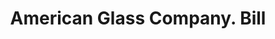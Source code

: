 ---
doi: 10.7916/D8JD67SM
date_other: '1850'
date_other_textual: 1850-1859
form: printed ephemera
genre:
- Invoices
name:
- American Glass Company
object_in_context_url: https://biggert.cul.columbia.edu/items/view/ave_biggert_00326
subject_hierarchical_geographic:
- Boston, Massachusetts, United States
subject_name:
- American Glass Company
title: American Glass Company. Bill
sort_title: American Glass Company. Bill
call_number: ave_biggert_00326
coordinates:
- 42.35805555555556,-71.06361111111111
pid: ave_biggert_00326
identifiers: ave_biggert_00326
thumbnail: https://derivativo-3.library.columbia.edu/iiif/2/ldpd:344086/full/!256,256/0/native.jpg
permalink: "/biggert/ave_biggert_00326/"
layout: iiif-image-page
---